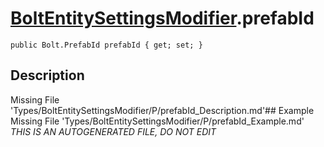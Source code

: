 # [BoltEntitySettingsModifier](Types/BoltEntitySettingsModifier.md).prefabId
`public Bolt.PrefabId prefabId { get; set; }`
## Description
Missing File 'Types/BoltEntitySettingsModifier/P/prefabId_Description.md'## Example
Missing File 'Types/BoltEntitySettingsModifier/P/prefabId_Example.md'
*THIS IS AN AUTOGENERATED FILE, DO NOT EDIT*
